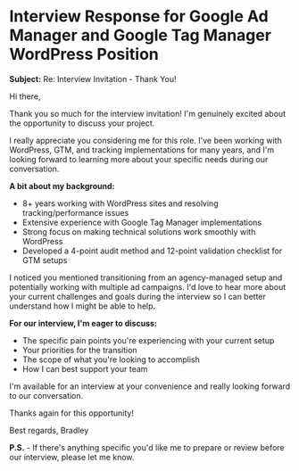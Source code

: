 # Interview Response for Google Ad Manager and Google Tag Manager WordPress Position

**Subject:** Re: Interview Invitation - Thank You!

Hi there,

Thank you so much for the interview invitation! I'm genuinely excited about the opportunity to discuss your project.

I really appreciate you considering me for this role. I've been working with WordPress, GTM, and tracking implementations for many years, and I'm looking forward to learning more about your specific needs during our conversation.

**A bit about my background:**
- 8+ years working with WordPress sites and resolving tracking/performance issues
- Extensive experience with Google Tag Manager implementations
- Strong focus on making technical solutions work smoothly with WordPress
- Developed a 4-point audit method and 12-point validation checklist for GTM setups

I noticed you mentioned transitioning from an agency-managed setup and potentially working with multiple ad campaigns. I'd love to hear more about your current challenges and goals during the interview so I can better understand how I might be able to help.

**For our interview, I'm eager to discuss:**
- The specific pain points you're experiencing with your current setup
- Your priorities for the transition
- The scope of what you're looking to accomplish
- How I can best support your team

I'm available for an interview at your convenience and really looking forward to our conversation.

Thanks again for this opportunity!

Best regards,
Bradley

**P.S.** - If there's anything specific you'd like me to prepare or review before our interview, please let me know.